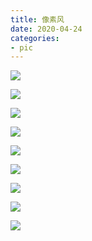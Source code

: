 ```yaml
---
title: 像素风 
date: 2020-04-24
categories: 
- pic 
---
```


![](https://cdn.jsdelivr.net/gh/nber1994/fu0k@master/uPic/20200424171346252_1661483111.png)

![](https://cdn.jsdelivr.net/gh/nber1994/fu0k@master/uPic/20200424171413064_816784636.png)

![](https://cdn.jsdelivr.net/gh/nber1994/fu0k@master/uPic/20200424171424472_983905628.png)

![](https://cdn.jsdelivr.net/gh/nber1994/fu0k@master/uPic/20200424171434453_877807896.png)

![](https://cdn.jsdelivr.net/gh/nber1994/fu0k@master/uPic/20200424171443174_104653182.png)

![](https://cdn.jsdelivr.net/gh/nber1994/fu0k@master/uPic/20200424171450984_116922981.png)

![](https://cdn.jsdelivr.net/gh/nber1994/fu0k@master/uPic/20200424171459265_177004662.png)

![](https://cdn.jsdelivr.net/gh/nber1994/fu0k@master/uPic/20200424171507606_652503139.png)

![](https://cdn.jsdelivr.net/gh/nber1994/fu0k@master/uPic/20200424171518880_1568755591.png)



